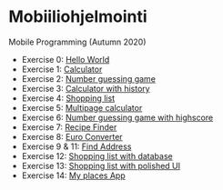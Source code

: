 # Mobiiliohjelmointi

Mobile Programming (Autumn 2020)

- Exercise 0: [Hello World](/firstapp/App.js)
- Exercise 1: [Calculator](/Calculator/App.js)
- Exercise 2: [Number guessing game](/number_guessing_game/App.js)
- Exercise 3: [Calculator with history](/calculator_with_history/App.js)
- Exercise 4: [Shopping list](/shopping_list/App.js)
- Exercise 5: [Multipage calculator](/calculator_with_pages/App.js)
- Exercise 6: [Number guessing game with highscore](/number_guessing_game_with_highscore/App.js)
- Exercise 7: [Recipe Finder](/recipe_finder/App.js)
- Exercise 8: [Euro Converter](/euro_converter/App.js)
- Exercise 9 & 11: [Find Address](/find_address/App.js)
- Exercise 12: [Shopping list with database](/shopping_list_with_db/App.js)
- Exercise 13: [Shopping list with polished UI](/shopping_list_with_polished_UI/App.js)
- Exercise 14: [My places App](/my_places_app/App.js)
